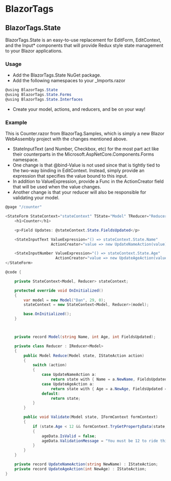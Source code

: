 # BlazorTags

## BlazorTags.State
BlazorTags.State is an easy-to-use replacement for EditForm, EditContext, and the Input* components that will provide Redux style state management to your Blazor applications. 

### Usage
- Add the BlazorTags.State NuGet package.
- Add the following namespaces to your _Imports.razor

```csharp
@using BlazorTags.State
@using BlazorTags.State.Forms
@using BlazorTags.State.Interfaces
```
- Create your model, actions, and reducers, and be on your way!

### Example
This is Counter.razor from BlazorTag.Samples, which is simply a new Blazor WebAssembly project with the changes mentioned above.
- StateInputText (and Number, Checkbox, etc) for the most part act like their counterparts in the Microsoft.AspNetCore.Components.Forms namespace.
- One change is that @bind-Value is not used since that is tightly tied to the two-way binding in EditContext. Instead, simply provide an expression that specifies the value bound to this input.
- In addition to ValueExpression, provide a Func<IStateAction> in the ActionCreator field that will be used when the value changes.
- Another change is that your reducer will also be responsible for validating your model.
```csharp
@page "/counter"

<StateForm StateContext="stateContext" TState="Model" TReducer="Reducer">
    <h1>Counter</h1>

    <p>Field Updates: @stateContext.State.FieldsUpdated</p>

    <StateInputText ValueExpression="() => stateContext.State.Name"
                    ActionCreator="value => new UpdateNameAction(value)"></StateInputText>

    <StateInputNumber ValueExpression="() => stateContext.State.Age"
                      ActionCreator="value => new UpdateAgeAction(value)"></StateInputNumber>
</StateForm>

@code {

    private StateContext<Model, Reducer> stateContext;

    protected override void OnInitialized()
    {
        var model = new Model("Dan", 29, 0);
        stateContext = new StateContext<Model, Reducer>(model);

        base.OnInitialized();
    }



    private record Model(string Name, int Age, int FieldsUpdated);

    private class Reducer : IReducer<Model>
    {
        public Model Reduce(Model state, IStateAction action)
        {
            switch (action)
            {
                case UpdateNameAction a:
                    return state with { Name = a.NewName, FieldsUpdated = state.FieldsUpdated + 1 };
                case UpdateAgeAction a:
                    return state with { Age = a.NewAge, FieldsUpdated = state.FieldsUpdated + 1 };
                default:
                    return state;
            }
        }

        public void Validate(Model state, IFormContext formContext)
        {
            if (state.Age < 12 && formContext.TryGetPropertyData(state, "Age", out PropertyData ageData))
            {
                ageData.IsValid = false;
                ageData.ValidationMessage = "You must be 12 to ride this amusement park attraction";
            }
        }
    }

    private record UpdateNameAction(string NewName) : IStateAction;
    private record UpdateAgeAction(int NewAge) : IStateAction;
}
```
